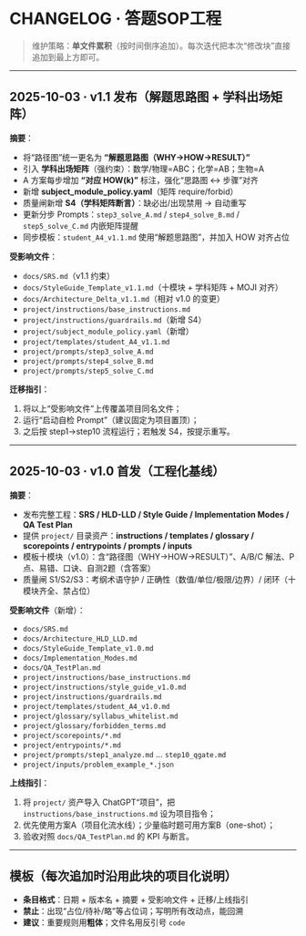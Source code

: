 # CHANGELOG · 答题SOP工程

> 维护策略：**单文件累积**（按时间倒序追加）。每次迭代把本次“修改块”直接追加到最上方即可。

---

## 2025-10-03 · v1.1 发布（解题思路图 + 学科出场矩阵）
**摘要**：
- 将“路径图”统一更名为 **“解题思路图（WHY→HOW→RESULT）”**
- 引入 **学科出场矩阵**（强约束）：数学/物理=ABC；化学=AB；生物=A
- A 方案每步增加 **“对应 HOW(k)”** 标注，强化“思路图 ↔ 步骤”对齐
- 新增 **subject_module_policy.yaml**（矩阵 require/forbid）
- 质量闸新增 **S4（学科矩阵断言）**：缺必出/出现禁用 → 自动重写
- 更新分步 Prompts：`step3_solve_A.md` / `step4_solve_B.md` / `step5_solve_C.md` 内嵌矩阵提醒
- 同步模板：`student_A4_v1.1.md` 使用“解题思路图”，并加入 HOW 对齐占位

**受影响文件**：
- `docs/SRS.md`（v1.1 约束）
- `docs/StyleGuide_Template_v1.1.md`（十模块 + 学科矩阵 + MOJI 对齐）
- `docs/Architecture_Delta_v1.1.md`（相对 v1.0 的变更）
- `project/instructions/base_instructions.md`
- `project/instructions/guardrails.md`（新增 S4）
- `project/subject_module_policy.yaml`（新增）
- `project/templates/student_A4_v1.1.md`
- `project/prompts/step3_solve_A.md`
- `project/prompts/step4_solve_B.md`
- `project/prompts/step5_solve_C.md`

**迁移指引**：
1) 将以上“受影响文件”上传覆盖项目同名文件；
2) 运行“启动自检 Prompt”（建议固定为项目置顶）；
3) 之后按 step1→step10 流程运行；若触发 S4，按提示重写。

---

## 2025-10-03 · v1.0 首发（工程化基线）
**摘要**：
- 发布完整工程：**SRS / HLD-LLD / Style Guide / Implementation Modes / QA Test Plan**
- 提供 `project/` 目录资产：**instructions / templates / glossary / scorepoints / entrypoints / prompts / inputs**
- 模板十模块（v1.0）：含“路径图（WHY→HOW→RESULT）”、A/B/C 解法、P点、易错、口诀、自测2题（含答案）
- 质量闸 S1/S2/S3：考纲术语守护 / 正确性（数值/单位/极限/边界）/ 闭环（十模块齐全、禁占位）

**受影响文件**（新增）：
- `docs/SRS.md`
- `docs/Architecture_HLD_LLD.md`
- `docs/StyleGuide_Template_v1.0.md`
- `docs/Implementation_Modes.md`
- `docs/QA_TestPlan.md`
- `project/instructions/base_instructions.md`
- `project/instructions/style_guide_v1.0.md`
- `project/instructions/guardrails.md`
- `project/templates/student_A4_v1.0.md`
- `project/glossary/syllabus_whitelist.md`
- `project/glossary/forbidden_terms.md`
- `project/scorepoints/*.md`
- `project/entrypoints/*.md`
- `project/prompts/step1_analyze.md` … `step10_qgate.md`
- `project/inputs/problem_example_*.json`

**上线指引**：
1) 将 `project/` 资产导入 ChatGPT“项目”，把 `instructions/base_instructions.md` 设为项目指令；
2) 优先使用方案A（项目化流水线）；少量临时题可用方案B（one-shot）；
3) 验收对照 `docs/QA_TestPlan.md` 的 KPI 与断言。

---

## 模板（每次追加时沿用此块的项目化说明）
- **条目格式**：日期 + 版本名 + 摘要 + 受影响文件 + 迁移/上线指引
- **禁止**：出现“占位/待补/略”等占位词；写明所有改动点，能回溯
- **建议**：重要规则用**粗体**；文件名用反引号 `code`
